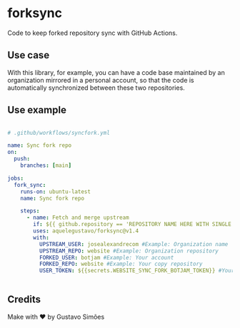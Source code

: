 # forksync
Code to keep forked repository sync with GitHub Actions.

## Use case
With this library, for example, you can have a code base maintained by an organization mirrored in a personal account, so that the code is automatically synchronized between these two repositories.

## Use example 

```yaml

# .github/workflows/syncfork.yml

name: Sync fork repo
on:
  push:
    branches: [main]

jobs:
  fork_sync:
    runs-on: ubuntu-latest
    name: Sync fork repo

    steps:
      - name: Fetch and merge upstream
        if: ${{ github.repository == 'REPOSITORY NAME HERE WITH SINGLE QUOTES'}}
        uses: aquelegustavo/forksync@v1.4
        with:
          UPSTREAM_USER: josealexandrecom #Example: Organization name
          UPSTREAM_REPO: website #Example: Organization repository
          FORKED_USER: botjam #Example: Your account
          FORKED_REPO: website #Example: Your copy repository
          USER_TOKEN: ${{secrets.WEBSITE_SYNC_FORK_BOTJAM_TOKEN}} #Your personal acess token
          
```

## Credits
Make with ❤️ by Gustavo Simões
